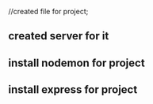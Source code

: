 //created file for project;

## created server for it

## install nodemon for project

## install express for project